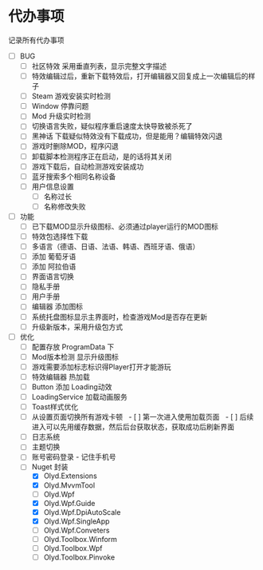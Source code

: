 # 代办事项

记录所有代办事项

- [ ] BUG
  - [ ] 社区特效 采用垂直列表，显示完整文字描述
  - [ ] 特效编辑过后，重新下载特效后，打开编辑器又回复成上一次编辑后的样子
  - [ ] Steam 游戏安装实时检测
  - [ ] Window 停靠问题
  - [ ] Mod 升级实时检测
  - [ ] 切换语言失败，疑似程序重启速度太快导致被杀死了
  - [ ] 黑神话 下载疑似特效没有下载成功，但是能用？编辑特效闪退
  - [ ] 游戏时删除MOD，程序闪退
  - [ ] 卸载脚本检测程序正在启动，是的话将其关闭
  - [ ] 游戏下载后，自动检测游戏安装成功
  - [ ] 蓝牙搜索多个相同名称设备
  - [ ] 用户信息设置
    - [ ] 名称过长
    - [ ] 名称修改失败
- [ ] 功能
  - [ ] 已下载MOD显示升级图标、必须通过player运行的MOD图标
  - [ ] 特效包选择性下载
  - [ ] 多语言（德语、日语、法语、韩语、西班牙语、俄语）
  - [ ] 添加 葡萄牙语
  - [ ] 添加 阿拉伯语
  - [ ] 界面语言切换
  - [ ] 隐私手册
  - [ ] 用户手册
  - [ ] 编辑器 添加图标
  - [ ] 系统托盘图标显示主界面时，检查游戏Mod是否存在更新
  - [ ] 升级新版本，采用升级包方式
- [ ] 优化
  - [ ] 配置存放 ProgramData 下
  - [ ] Mod版本检测 显示升级图标
  - [ ] 游戏需要添加标志标识得Player打开才能游玩
  - [ ] 特效编辑器 热加载
  - [ ] Button 添加 Loading动效
  - [ ] LoadingService 加载动画服务
  - [ ] Toast样式优化
  - [ ] 从设置页面切换所有游戏卡顿
    - [ ] 第一次进入使用加载页面
    - [ ] 后续进入可以先用缓存数据，然后后台获取状态，获取成功后刷新界面
  - [ ] 日志系统
  - [ ] 主题切换
  - [ ] 账号密码登录 - 记住手机号
  - [ ] Nuget 封装
    - [x] Olyd.Extensions
    - [x] Olyd.MvvmTool
    - [ ] Olyd.Wpf
    - [x] Olyd.Wpf.Guide
    - [x] Olyd.Wpf.DpiAutoScale
    - [x] Olyd.Wpf.SingleApp
    - [ ] Olyd.Wpf.Conveters
    - [ ] Olyd.Toolbox.Winform
    - [ ] Olyd.Toolbox.Wpf
    - [ ] Olyd.Toolbox.Pinvoke
